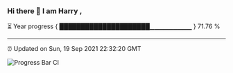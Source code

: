 ### Hi there 👋 I am Harry , 

⏳ Year progress { █████████████████████▁▁▁▁▁▁▁▁▁ } 71.76 %

---

⏰ Updated on Sun, 19 Sep 2021 22:32:20 GMT

![Progress Bar CI](https://github.com/duykhang68/duykhang68/workflows/Progress%20Bar%20CI/badge.svg)
